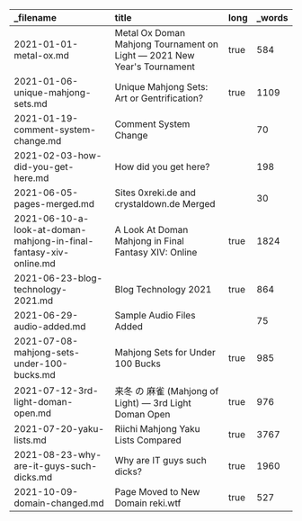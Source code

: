 | _filename                                                         | title                                                                   | long | _words |
| :---------------------------------------------------------------- | :---------------------------------------------------------------------- | :--- | :----- |
| 2021-01-01-metal-ox.md                                            | Metal Ox Doman Mahjong Tournament on Light — 2021 New Year's Tournament | true | 584    |
| 2021-01-06-unique-mahjong-sets.md                                 | Unique Mahjong Sets: Art or Gentrification?                             | true | 1109   |
| 2021-01-19-comment-system-change.md                               | Comment System Change                                                   |      | 70     |
| 2021-02-03-how-did-you-get-here.md                                | How did you get here?                                                   |      | 198    |
| 2021-06-05-pages-merged.md                                        | Sites 0xreki.de and crystaldown.de Merged                               |      | 30     |
| 2021-06-10-a-look-at-doman-mahjong-in-final-fantasy-xiv-online.md | A Look At Doman Mahjong in Final Fantasy XIV: Online                    | true | 1824   |
| 2021-06-23-blog-technology-2021.md                                | Blog Technology 2021                                                    | true | 864    |
| 2021-06-29-audio-added.md                                         | Sample Audio Files Added                                                |      | 75     |
| 2021-07-08-mahjong-sets-under-100-bucks.md                        | Mahjong Sets for Under 100 Bucks                                        | true | 985    |
| 2021-07-12-3rd-light-doman-open.md                                | 来冬 の 麻雀 (Mahjong of Light) — 3rd Light Doman Open                       | true | 976    |
| 2021-07-20-yaku-lists.md                                          | Riichi Mahjong Yaku Lists Compared                                      | true | 3767   |
| 2021-08-23-why-are-it-guys-such-dicks.md                          | Why are IT guys such dicks?                                             | true | 1960   |
| 2021-10-09-domain-changed.md                                      | Page Moved to New Domain reki.wtf                                       | true | 527    |
